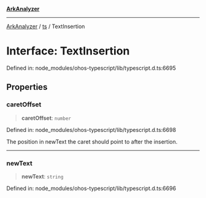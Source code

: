 [**ArkAnalyzer**](../../../../README.md)

***

[ArkAnalyzer](../../../../globals.md) / [ts](../README.md) / TextInsertion

# Interface: TextInsertion

Defined in: node\_modules/ohos-typescript/lib/typescript.d.ts:6695

## Properties

### caretOffset

> **caretOffset**: `number`

Defined in: node\_modules/ohos-typescript/lib/typescript.d.ts:6698

The position in newText the caret should point to after the insertion.

***

### newText

> **newText**: `string`

Defined in: node\_modules/ohos-typescript/lib/typescript.d.ts:6696
